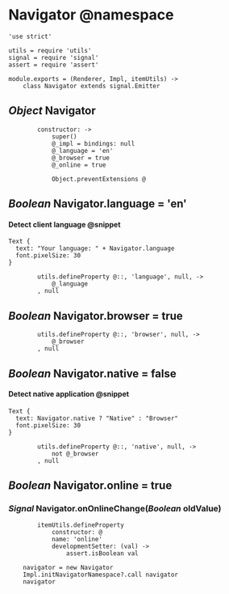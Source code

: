 Navigator @namespace
=========

	'use strict'

	utils = require 'utils'
	signal = require 'signal'
	assert = require 'assert'

	module.exports = (Renderer, Impl, itemUtils) ->
		class Navigator extends signal.Emitter

*Object* Navigator
------------------

			constructor: ->
				super()
				@_impl = bindings: null
				@_language = 'en'
				@_browser = true
				@_online = true

				Object.preventExtensions @

*Boolean* Navigator.language = 'en'
-----------------------------------

#### Detect client language @snippet

```style
Text {
  text: "Your language: " + Navigator.language
  font.pixelSize: 30
}
```

			utils.defineProperty @::, 'language', null, ->
				@_language
			, null

*Boolean* Navigator.browser = true
----------------------------------

			utils.defineProperty @::, 'browser', null, ->
				@_browser
			, null

*Boolean* Navigator.native = false
----------------------------------

#### Detect native application @snippet

```style
Text {
  text: Navigator.native ? "Native" : "Browser"
  font.pixelSize: 30
}
```

			utils.defineProperty @::, 'native', null, ->
				not @_browser
			, null

*Boolean* Navigator.online = true
---------------------------------

### *Signal* Navigator.onOnlineChange(*Boolean* oldValue)

			itemUtils.defineProperty
				constructor: @
				name: 'online'
				developmentSetter: (val) ->
					assert.isBoolean val

		navigator = new Navigator
		Impl.initNavigatorNamespace?.call navigator
		navigator

